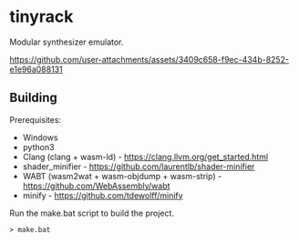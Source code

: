 # tinyrack

Modular synthesizer emulator.

https://github.com/user-attachments/assets/3409c658-f9ec-434b-8252-e1e96a088131

## Building

Prerequisites:
* Windows
* python3
* Clang (clang + wasm-ld) - https://clang.llvm.org/get_started.html
* shader_minifier - https://github.com/laurentlb/shader-minifier
* WABT (wasm2wat + wasm-objdump + wasm-strip) - https://github.com/WebAssembly/wabt
* minify - https://github.com/tdewolff/minify

Run the make.bat script to build the project. 
```
> make.bat
```

